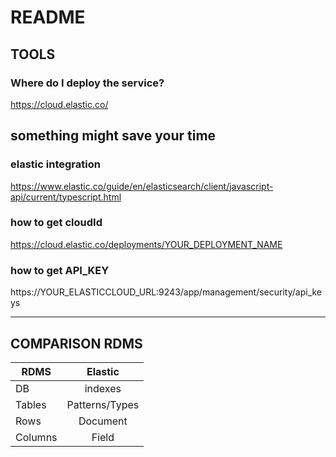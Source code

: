 # README

## TOOLS
### Where do I deploy the service?
https://cloud.elastic.co/

## something might save your time 
### elastic integration 
https://www.elastic.co/guide/en/elasticsearch/client/javascript-api/current/typescript.html

### how to get cloudId
https://cloud.elastic.co/deployments/YOUR_DEPLOYMENT_NAME

### how to get API_KEY 
https://YOUR_ELASTICCLOUD_URL:9243/app/management/security/api_keys


---

## COMPARISON  RDMS 

| RDMS          | Elastic       | 
| ------------- |:-------------:| 
| DB      | indexes | $1600 |
| Tables      | Patterns/Types      |  
| Rows | Document      |  
| Columns | Field      |  



